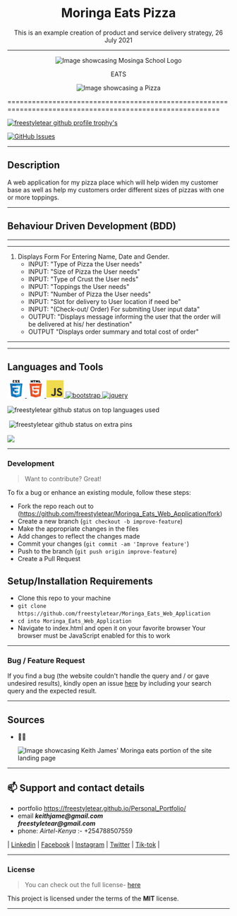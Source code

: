 <h1 align=center >Moringa Eats Pizza</h1>

<p align=center >This is an example creation of product and service delivery strategy, 26 July 2021</p>

---

<p align="center"> <img width="800" height="500" src="https://raw.githubusercontent.com/freestyletear/Moringa_Eats_Web_Application/master/images/download.png" alt="Image showcasing Mosinga School Logo" /> </p>

<p align=center >EATS</p>

<p align="center"> <img width="800" height="500" src="https://github.com/freestyletear/Moringa_Eats_Web_Application/blob/master/images/logoImage.png" alt="Image showcasing a Pizza" /> </p>



==========================================================================================================
<p align="left"> <a href="https://github.com/ryo-ma/github-profile-trophy"><img src="https://github-profile-trophy.vercel.app/?username=freestyletear" alt="freestyletear github profile trophy's" /></a> </p>

[![GitHub Issues](https://img.shields.io/github/issues/freestyletear/Keith_James_Akan_Name_Generator)](https://freestyletear.github.io/Keith_James_Akan_Name_Generator/issues)

---

## Description
A web application for my pizza place which will help widen my customer base as well as help my customers order different sizes of pizzas with one or more toppings.

---

## Behaviour Driven Development (BDD)
---
***

1. Displays Form For Entering Name, Date and Gender.
   - INPUT: "Type of Pizza the User needs"
   - INPUT: "Size of Pizza the User needs"
   - INPUT: "Type of Crust the User neds"
   - INPUT: "Toppings the User needs"
   - INPUT: "Number of Pizza the User needs"
   - INPUT: "Slot for delivery to User location if need be"
   - INPUT: "(Check-out/ Order) For submiting User input data"
   - OUTPUT: "Displays  message informing the user that the order will be delivered at his/ her destination"
   - OUTPUT "Displays order summary and total cost of order"
<!-- 2. Displays an Error Message if any of the INPUTS are left blank
   - INPUT: ""
   - OUTPUT: "Displays Error Message"
3. Clears Form and Reset the Message on Click
   - INPUT: "Click Reset Button"
   - OUTPUT: "Clears and Resets the Form" -->
---
---

## Languages and Tools
<p align="left"> <a href="https://www.w3schools.com/css/" target="_blank"> <img src="https://raw.githubusercontent.com/devicons/devicon/master/icons/css3/css3-original-wordmark.svg" alt="css3" width="40" height="40"/> </a> <a href="https://www.w3.org/html/" target="_blank"> <img src="https://raw.githubusercontent.com/devicons/devicon/master/icons/html5/html5-original-wordmark.svg" alt="html5" width="40" height="40"/> </a> <a href="https://developer.mozilla.org/en-US/docs/Web/JavaScript" target="_blank"> <img src="https://raw.githubusercontent.com/devicons/devicon/master/icons/javascript/javascript-original.svg" alt="javascript" width="40" height="40"/> </a> <a href="https://getbootstrap.com/" target="_blank"> <img src="https://miro.medium.com/max/2000/1*9HanDsRU11ZMsgDGJwN96w.png" alt="bootstrap" width="40" height="40"/> </a> <a href="https://jquery.com/" target="_blank"> <img src="https://cms-assets.tutsplus.com/uploads/users/30/posts/35633/preview_image/jquery-js.png" alt="jquery" width="40" height="40"/> </a> </p> 

<p><img align="center" src="https://github-readme-stats.vercel.app/api/top-langs?username=freestyletear&show_icons=true&locale=en&layout=compact&theme=cobalt" alt="freestyletear github status on top languages used" /></p>

<p>&nbsp;<img align="center" src="https://github-readme-stats.vercel.app/api?username=freestyletear&show_icons=true&locale=en&theme=cobalt" alt="freestyletear github status on extra pins" /></p>

<p><img align="center" src="https://github-readme-streak-stats.herokuapp.com/?user=freestyletear&show_icons=true&theme=cobalt" /></p>

---
### Development
>Want to contribute? Great!

To fix a bug or enhance an existing module, follow these steps:

- Fork the repo reach out to (https://github.com/freestyletear/Moringa_Eats_Web_Application/fork)
- Create a new branch (`git checkout -b improve-feature`)
- Make the appropriate changes in the files
- Add changes to reflect the changes made
- Commit your changes (`git commit -am 'Improve feature'`)
- Push to the branch (`git push origin improve-feature`)
- Create a Pull Request 


## Setup/Installation Requirements
* Clone this repo to your machine 
* `git clone https://github.com/freestyletear/Moringa_Eats_Web_Application`
* `cd into Moringa_Eats_Web_Application`
* Navigate to index.html  and open it on your favorite browser
Your browser must be JavaScript enabled for this to work

---
### Bug / Feature Request

If you find a bug (the website couldn't handle the query and / or gave undesired results), kindly open an issue [here](https://github.com/freestyletear/Moringa_Eats_Web_Application/issues/new) by including your search query and the expected result.

---

## Sources

- 👨‍💻<p align="left"> <img width="800" height="500" src="" alt="Image showcasing Keith James' Moringa eats portion of the site landing page" /> </p>


---
## 📫 Support and contact details

- portfolio https://freestyletear.github.io/Personal_Portfolio/
- email **_keithjame@gmail.com_** <br>  **_freestyletear@gmail.com_**
- phone: _Airtel-Kenya_ :- +254788507559

| [Linkedin](https://www.linkedin.com/in/keith-james-34a3041ba/) |
[Facebook](https://web.facebook.com/keithjamesmerchantmagnifico/) |
[Instagram](https://www.instagram.com/freestyletear/) |
[Twitter](https://twitter.com/KeithJa90059609) |
[Tik-tok](https://www.tiktok.com/@keithjames_themerchant?lang=en) |

---
### License
>You can check out the full license- [here][link-1]

This project is licensed under the terms of the **MIT** license.


[link-1]: https://raw.githubusercontent.com/freestyletear/Moringa_Eats_Web_Application/master/LICENSE

---
